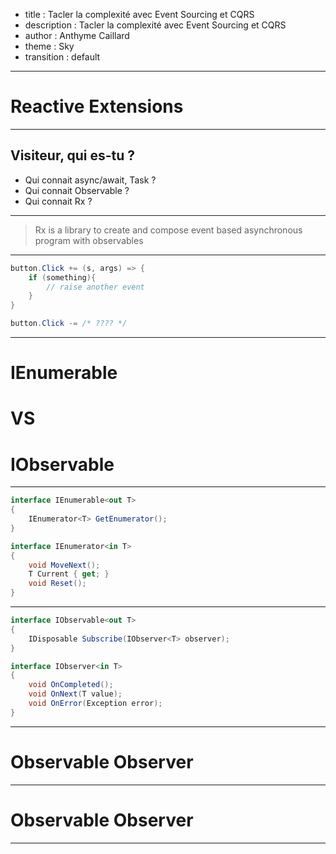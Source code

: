 - title : Tacler la complexité avec Event Sourcing et CQRS
- description : Tacler la complexité avec Event Sourcing et CQRS
- author : Anthyme Caillard
- theme : Sky
- transition : default

***

# Reactive Extensions

---

## Visiteur, qui es-tu ?

- Qui connait async/await, Task ?
- Qui connait Observable ?
- Qui connait Rx ?

---

> Rx is a library to create and compose event based asynchronous program with observables

---

```csharp
button.Click += (s, args) => {
    if (something){
        // raise another event
    }
}

button.Click -= /* ???? */

```

***





# IEnumerable

# VS

# IObservable


---


```csharp
interface IEnumerable<out T> 
{
    IEnumerator<T> GetEnumerator();
}
```

```csharp
interface IEnumerator<in T> 
{
    void MoveNext();
    T Current { get; }
    void Reset();
}
```

---


```csharp
interface IObservable<out T> 
{
    IDisposable Subscribe(IObserver<T> observer);
}
```

```csharp
interface IObserver<in T> 
{
    void OnCompleted();
    void OnNext(T value);
    void OnError(Exception error);
}
```

***







# Observable Observer

***








# Observable Observer

***
